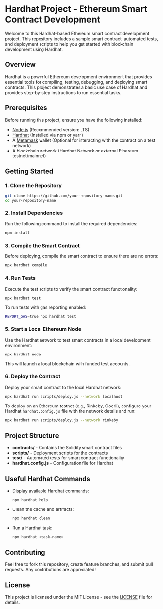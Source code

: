 # Hardhat Project - Ethereum Smart Contract Development

Welcome to this Hardhat-based Ethereum smart contract development project. This repository includes a sample smart contract, automated tests, and deployment scripts to help you get started with blockchain development using Hardhat.

## Overview
Hardhat is a powerful Ethereum development environment that provides essential tools for compiling, testing, debugging, and deploying smart contracts. This project demonstrates a basic use case of Hardhat and provides step-by-step instructions to run essential tasks.

## Prerequisites
Before running this project, ensure you have the following installed:
- [Node.js](https://nodejs.org/) (Recommended version: LTS)
- [Hardhat](https://hardhat.org/) (Installed via npm or yarn)
- A [Metamask](https://metamask.io/) wallet (Optional for interacting with the contract on a test network)
- A blockchain network (Hardhat Network or external Ethereum testnet/mainnet)

## Getting Started
### 1. Clone the Repository
```sh
git clone https://github.com/your-repository-name.git
cd your-repository-name
```

### 2. Install Dependencies
Run the following command to install the required dependencies:
```sh
npm install
```

### 3. Compile the Smart Contract
Before deploying, compile the smart contract to ensure there are no errors:
```sh
npx hardhat compile
```

### 4. Run Tests
Execute the test scripts to verify the smart contract functionality:
```sh
npx hardhat test
```
To run tests with gas reporting enabled:
```sh
REPORT_GAS=true npx hardhat test
```

### 5. Start a Local Ethereum Node
Use the Hardhat network to test smart contracts in a local development environment:
```sh
npx hardhat node
```
This will launch a local blockchain with funded test accounts.

### 6. Deploy the Contract
Deploy your smart contract to the local Hardhat network:
```sh
npx hardhat run scripts/deploy.js --network localhost
```
To deploy on an Ethereum testnet (e.g., Rinkeby, Goerli), configure your Hardhat `hardhat.config.js` file with the network details and run:
```sh
npx hardhat run scripts/deploy.js --network rinkeby
```

## Project Structure
- **contracts/** - Contains the Solidity smart contract files
- **scripts/** - Deployment scripts for the contracts
- **test/** - Automated tests for smart contract functionality
- **hardhat.config.js** - Configuration file for Hardhat

## Useful Hardhat Commands
- Display available Hardhat commands:
  ```sh
  npx hardhat help
  ```
- Clean the cache and artifacts:
  ```sh
  npx hardhat clean
  ```
- Run a Hardhat task:
  ```sh
  npx hardhat <task-name>
  ```

## Contributing
Feel free to fork this repository, create feature branches, and submit pull requests. Any contributions are appreciated!

## License
This project is licensed under the MIT License - see the [LICENSE](LICENSE) file for details.


